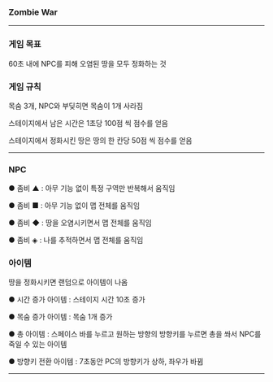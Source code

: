 ### Zombie War
--------------------
### 게임 목표
60초 내에 NPC를 피해 오염된 땅을 모두 정화하는 것

### 게임 규칙
목숨 3개, NPC와 부딪히면 목숨이 1개 사라짐

스테이지에서 남은 시간은 1초당 100점 씩 점수를 얻음

스테이지에서 정화시킨 땅은 땅의 한 칸당 50점 씩 점수를 얻음

--------------------
### NPC
● 좀비 ▲ : 아무 기능 없이 특정 구역만 반복해서 움직임

● 좀비 ■ : 아무 기능 없이 맵 전체를 움직임

● 좀비 ◆ : 땅을 오염시키면서 맵 전체를 움직임

● 좀비 ◈ : 나를 추적하면서 맵 전체를 움직임

### 아이템
땅을 정화시키면 랜덤으로 아이템이 나옴

● 시간 증가 아이템 : 스테이지 시간 10초 증가

● 목숨 증가 아이템 : 목숨 1개 증가

● 총 아이템 : 스페이스 바를 누르고 원하는 방향의 방향키를 누르면 총을 쏴서 NPC를 죽일 수 있는 아이템

● 방향키 전환 아이템 : 7초동안 PC의 방향키가 상하, 좌우가 바뀜

------------------------------
